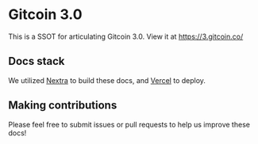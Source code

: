 # Gitcoin 3.0

This is a SSOT for articulating Gitcoin 3.0.  View it at https://3.gitcoin.co/

## Docs stack

We utilized [Nextra](https://nextra.site) to build these docs, and [Vercel](https://vercel.com/templates/next.js/documentation-starter-kit) to deploy. 

## Making contributions

Please feel free to submit issues or pull requests to help us improve these docs!
